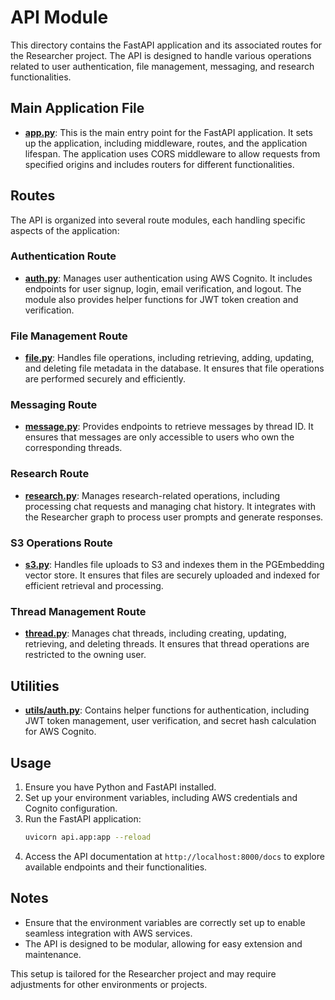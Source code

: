 # API Module

This directory contains the FastAPI application and its associated routes for the Researcher project. The API is designed to handle various operations related to user authentication, file management, messaging, and research functionalities.

## Main Application File

- **[app.py](./app.py)**: This is the main entry point for the FastAPI application. It sets up the application, including middleware, routes, and the application lifespan. The application uses CORS middleware to allow requests from specified origins and includes routers for different functionalities.

## Routes

The API is organized into several route modules, each handling specific aspects of the application:

### Authentication Route

- **[auth.py](./route/auth.py)**: Manages user authentication using AWS Cognito. It includes endpoints for user signup, login, email verification, and logout. The module also provides helper functions for JWT token creation and verification.

### File Management Route

- **[file.py](./route/file.py)**: Handles file operations, including retrieving, adding, updating, and deleting file metadata in the database. It ensures that file operations are performed securely and efficiently.

### Messaging Route

- **[message.py](./route/message.py)**: Provides endpoints to retrieve messages by thread ID. It ensures that messages are only accessible to users who own the corresponding threads.

### Research Route

- **[research.py](./route/research.py)**: Manages research-related operations, including processing chat requests and managing chat history. It integrates with the Researcher graph to process user prompts and generate responses.

### S3 Operations Route

- **[s3.py](./route/s3.py)**: Handles file uploads to S3 and indexes them in the PGEmbedding vector store. It ensures that files are securely uploaded and indexed for efficient retrieval and processing.

### Thread Management Route

- **[thread.py](./route/thread.py)**: Manages chat threads, including creating, updating, retrieving, and deleting threads. It ensures that thread operations are restricted to the owning user.

## Utilities

- **[utils/auth.py](./utils/auth.py)**: Contains helper functions for authentication, including JWT token management, user verification, and secret hash calculation for AWS Cognito.

## Usage

1. Ensure you have Python and FastAPI installed.
2. Set up your environment variables, including AWS credentials and Cognito configuration.
3. Run the FastAPI application:
   ```bash
   uvicorn api.app:app --reload
   ```
4. Access the API documentation at `http://localhost:8000/docs` to explore available endpoints and their functionalities.

## Notes

- Ensure that the environment variables are correctly set up to enable seamless integration with AWS services.
- The API is designed to be modular, allowing for easy extension and maintenance.

This setup is tailored for the Researcher project and may require adjustments for other environments or projects.
